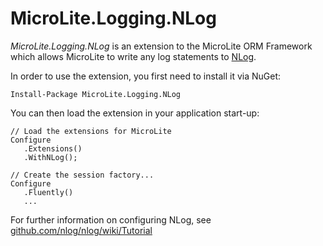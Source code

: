 MicroLite.Logging.NLog
======================

_MicroLite.Logging.NLog_ is an extension to the MicroLite ORM Framework which allows MicroLite to write any log statements to [NLog](http://nlog-project.org/).

In order to use the extension, you first need to install it via NuGet:

    Install-Package MicroLite.Logging.NLog

You can then load the extension in your application start-up:

    // Load the extensions for MicroLite
    Configure
       .Extensions()
       .WithNLog();

    // Create the session factory...
    Configure
       .Fluently()
       ...

For further information on configuring NLog, see [github.com/nlog/nlog/wiki/Tutorial](https://github.com/nlog/nlog/wiki/Tutorial)